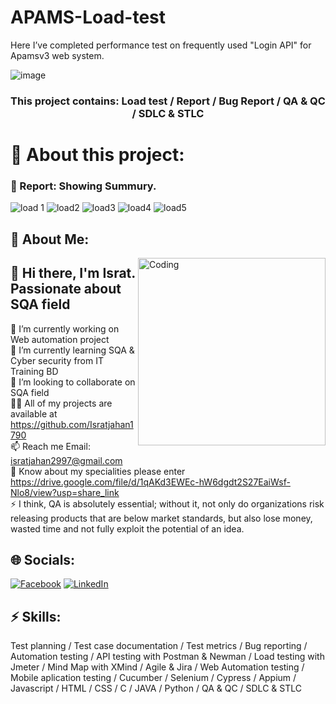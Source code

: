 # APAMS-Load-test
Here I’ve completed performance test on frequently used "Login API" for Apamsv3 web system.

![image](https://github.com/IsratJahan90/APAMS-Load-test-/assets/169969222/7bc048df-0456-435d-b86b-1b3c3c20be08)

<h3 align="center">This project contains: Load test / Report / Bug Report / QA & QC / SDLC & STLC</h3>

# 💫 About this project:
 
### 💫 Report: Showing Summury.
![load 1](https://github.com/IsratJahan90/APAMS-Load-test-/assets/169969222/23a917a1-a0cc-44bf-b7a3-b9a481cc6a54)
![load2](https://github.com/IsratJahan90/APAMS-Load-test-/assets/169969222/4036311a-4667-4ff8-9147-acf7a24a9b18)
![load3](https://github.com/IsratJahan90/APAMS-Load-test-/assets/169969222/eccd1898-cdd8-44a3-a4b2-fe3e1adce2e9)
![load4](https://github.com/IsratJahan90/APAMS-Load-test-/assets/169969222/8c549fbe-6cec-4c67-98be-f112606dc84d)
![load5](https://github.com/IsratJahan90/APAMS-Load-test-/assets/169969222/4a9bfed1-f42d-425c-b43c-cb6c1c0795d4)


## 💫 About Me:
<img align="right" alt="Coding" width="300" src="https://i.imgur.com/tN5CW8d.gif">

## 👋 Hi there, I'm Israt. Passionate about SQA field
🔭 I’m currently working on Web automation project<br>🌱 I’m currently learning SQA & Cyber security from IT Training BD<br>👯 I’m looking to collaborate on SQA field<br>👨‍💻 All of my projects are available at https://github.com/Isratjahan1790<br>📫 Reach me Email: isratjahan2997@gmail.com<br>📄 Know about my specialities please enter https://drive.google.com/file/d/1qAKd3EWEc-hW6dgdt2S27EaiWsf-Nlo8/view?usp=share_link<br>⚡ I think, QA is absolutely essential; without it, not only do organizations risk releasing products that are below market standards, but also lose money, wasted time and not fully exploit the potential of an idea.


## 🌐 Socials:
[![Facebook](https://img.shields.io/badge/Facebook-%231877F2.svg?logo=Facebook&logoColor=white)](https://facebook.com/ishratjahan.1790) 
[![LinkedIn](https://img.shields.io/badge/LinkedIn-%230077B5.svg?logo=linkedin&logoColor=white)](https://linkedin.com/in/israt-jahan1790) 

## ⚡ Skills:
Test planning / Test case documentation / Test metrics / Bug reporting / Automation testing / API testing with Postman & Newman / Load testing with Jmeter / Mind Map with XMind / Agile & Jira /  Web Automation testing / Mobile aplication testing / Cucumber / Selenium / Cypress / Appium / Javascript /  HTML / CSS / C / JAVA / Python / QA & QC / SDLC & STLC


